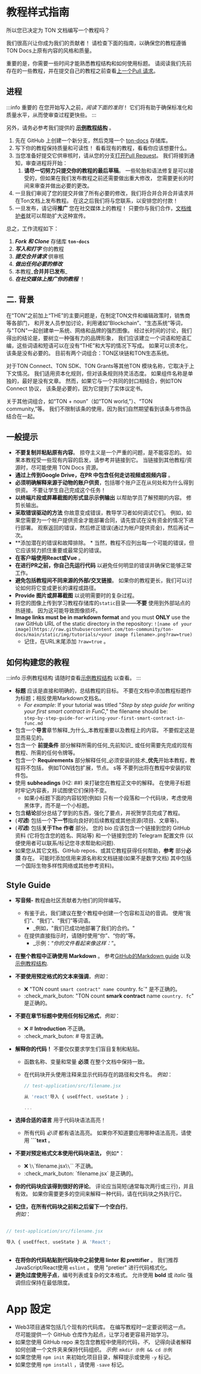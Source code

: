 # 教程样式指南

所以您已决定为 TON 文档编写一个教程吗？

我们很高兴让你成为我们的贡献者！ 请检查下面的指南，以确保您的教程遵循TON Docs上原有内容的风格和质量。

重要的是，你需要一些时间才能熟悉教程结构和如何使用标题。 请阅读我们先前存在的一些教程，并在提交自己的教程之前查看[上一个Pull 请求](https://github.com/ton-community/ton-docs/pulls?q=is%3Apr+is%3A已关闭)。

## 进程

:::info 重要的
在您开始写入之前，_阅读下面的准则_！ 它们将有助于确保标准化和质量水平，从而使审查过程更快些。
:::

另外，请务必参考我们提供的 [**示例教程结构**](/contribute/tutorials/sample-tutorial) 。

1. 先在 GitHub 上创建一个新分支，然后克隆一个 [ton-docs](https://github.com/ton-community/ton-docs/) 存储库。
2. 写下你的教程保持质量和可读性！ 看看现有的教程，看看你应该想要什么。
3. 当您准备好提交它供审核时，请从您的分支[打开Pull Request](https://docs.github.com/en/pull-requests/collating-with-pull-requests/creating-pull-requests/creating-a-pull-request)。 我们将接到通知，审查进程将开始：
   1. **请尽一切努力只提交你的教程的最后草稿**。 一些轮胎和语法修复是可以接受的，但如果在我们发布教程之前还需要做出重大修改， 您需要更长的时间来审查并做出必要的更改。
4. 一旦我们审阅了您的提交并做了所有必要的修改，我们将合并合并合并请求并在Ton文档上发布教程。 在这之后我们将与您联系，以安排您的付款！
5. 一旦发布，请记得**推广** 您在社交媒体上的教程！ 只要你与我们合作，[文档维护者](/贡献者/维护者)就可以帮助扩大这种宣传。

总之，工作流程如下：

1. _**Fork 和 Clone**_ 存储库 **`ton-docs`**
2. _**写入和打字**_ 你的教程
3. _**提交合并请求**_ 供审核
4. _**做出任何必要的修改**_
5. 本教程_**合并并已发布**_
6. _**在社交媒体上推广你的教程**_ ！

## 二. 背景

在“TON”之前加上“THE”的主要问题是，在制定TON文件和编辑政策时，销售商等各部门， 和开发人员参加讨论，利用诸如“Blockchain”、“生态系统”等词， 与"TON"一起创建单一系统、网络和品牌的强烈图像。 经过长时间的讨论，我们得出的结论是，要树立一种强有力的品牌形象， 我们应该建立一个词语和短语汇编，这些词语和短语可以在没有“THE”和大写的情况下写成。 如果可以资本化，该条是没有必要的。 目前有两个词组合：TON区块链和TON生态系统。

对于TON Connect、TON SDK、TON Grants等其他TON 模块名称，它取决于上下文情况。 我们适用资本化规则，但对该条规则持灵活态度。 如果组件名称是单独的，最好是没有文章。 然而，如果它与一个共同的封口相结合，例如TON Connect 协议， 该条是必要的，因为它提到了实体议定书。

关于其他词组合，如“TON + noun”（如“TON world,”）、“TON community,”等。 我们不限制该条的使用，因为我们自然期望看到该条与修饰品结合在一起。

## 一般提示

- **不要复制并粘贴原有内容**。 掠夺主义是一个严重的问题，是不能容忍的。 如果本教程受一些现有内容的启发，请参考并链接到它。 当链接到其他教程/资源时，尽可能使用 TON Docs 资源。
- **通过上传到Google Drive，在PR 中包含任何走访视频或视频内容** 。
- **必须明确解释来源于动物的账户供资**，包括哪个账户正在从何处和为什么得到供资。 不要让学生自己完成这个任务！
- **以终端片段或屏幕截图的形式显示示例输出** 以帮助学员了解预期的内容。 修剪长输出。
- **采取错误驱动的方法** 你故意变成错误，教导学习者如何调试它们。 例如，如果您需要为一个帐户提供资金才能部署合同，请先尝试在没有资金的情况下进行部署。 观察返回的错误，然后修正错误(通过为帐户提供资金)，然后再试一次。
- \*\*添加潜在的错误和故障排除。 \* 当然，教程不应列出每一个可能的错误，但它应该努力抓住重要或最常见的错误。
- **在客户端使用React或Vue** 。
- **在进行PR之前，你自己先运行代码** 以避免任何明显的错误并确保它能够正常工作。
- **避免包括教程间不同来源的外部/交叉链接**。 如果你的教程更长，我们可以讨论如何将它变成更长的课程或路径。
- **Provide** **图片或屏幕截图** 以说明需要时的复杂过程。
- 将您的图像上传到学习教程存储库的`static`目录——**不要** 使用到外部站点的热链接。 因为这可能导致图像损坏。
- **Image links must** **be in markdown format** and you must **ONLY** use the raw GitHub URL of the static directory in the repository: `![name of your image](https://raw.githubusercontent.com/ton-community/ton-docs/main/static/img/tutorials/<your image filename>.png?raw=true)`
  - 记住，在URL末尾添加 `?raw=true` 。

## 如何构建您的教程

:::info 示例教程结构
请随时查看[示例教程结构](/contribute/tutorials/sample-tutorial) 以查看。
:::

- **标题** 应该是直接和明确的，总结教程的目标。 不要在文档中添加教程标题作为标题；相反使用Markdown文档名。
  - _For example_: If your tutorial was titled "_Step by step guide for writing your first smart contract in FunC_," the filename should be:\
    `step-by-step-guide-for-writing-your-first-smart-contract-in-func.md`
- 包含一个**导言**章节解释_为什么_本教程重要以及教程上的内容。 不要假定这是显而易见的。
- 包含一个 **前提条件** 部分解释所需的任何_先前知识_ 或任何需要先完成的现有教程、所需的任何令牌等。
- 包含一个 **Requirements** 部分解释任何_必须安装的技术_**优先**开始本教程，教程将不包括， 例如TON钱包扩展，节点。 s等 不要列出将在教程中安装的软件包。
- 使用 **subheadings** (H2: ##) 来打破您在教程正文中的解释。 在使用子标题时牢记内容表，并试图使它们保持不变。
  - 如果小标题下面的内容较短(例如) 只有一个段落和一个代码块，考虑使用黑体字，而不是一个小标题。
- 包含**结论**部分总结了学到的东西，强化了要点，并祝贺学员完成了教程。
- (_**可选**_) 包括一个**下一节**指向良好的后续教程或其他资源(项目、文章等)。
- (_**可选**_) 包括**关于The** **作者** 部分。 您的 bio 应该包含一个链接到您的 GitHub 资料 (它将包含您的姓名、网站等) 和一个链接到您的 Telegram 配置文件 (以便使用者可以联系/标记您寻求帮助和问题).
- 如果您从其它文档、GitHub repos、或其它教程获得任何帮助，**参考** 部分**必须** 存在。 可能时添加信用来源名称和文档链接(如果不是数字文档) 其中包括一个国际生物多样性网络或其他参考资料)。

## Style Guide

- **写音频-** 教程由社区贡献者为他们的同伴编写。
  - 有鉴于此，我们建议在整个教程中创建一个包容和互动的音调。 使用“我们”、“我们”、“我们”等词语。
    - _例如，"我们已成功地部署了我们的合约。"
  - 在提供直接指示时，请随时使用“你”、“你的”等。
    - _示例：“_你的文件看起来像这样：_”。

- **在整个教程中正确使用 Markdown** 。 参考[GitHub的Markdown guide](https://guides.github.com/features/mastering-markdown/) 以及[示例教程结构](/contribute/tutorials/sample-tutororial).

- **不要使用预定格式的文本来强调**，_例如_：
  - ❌ "TON count `smart contract" name `country. fc\`" 是不正确的。
  - :check_mark_buton: "TON count **smark contract** name `country. fc`" 是正确的。

- **不要在章节标题中使用任何标记格式**，_例如_：
  - ❌ # **Introduction** 不正确。
  - :check_mark_buton: # 导言正确。

- **解释你的代码！** 不要仅仅要求学生们盲目复制和粘贴。
  - 函数名称、变量和常量 **必须** 在整个文档中保持一致。
  - 在代码块开头使用注释来显示代码存在的路径和文件名。 _例如_：

    ```jsx
    // test-application/src/filename.jsx

    从 'react'导入 { useEffect, useState } ;

    ...
    ```

- **选择合适的语言** 用于代码块语法高亮！
  - 所有代码 _必须_ 都有语法高亮。 如果你不知道要应用哪种语法高亮，请使用 **\`\`\`text** 。

- **不要对预定格式文本使用代码块语法，** 例如\*：
  - ❌ \\`\`\`filename.jsx\\`\`\`\` 不正确。
  - :check_mark_buton: \`filename.jsx\` 是正确的。

- **你的代码块应该得到很好的评论**。 评论应当简短(通常每次两行或三行)，并且有效。 如果你需要更多的空间来解释一种代码，请在代码块之外执行它。

- **记住，在所有代码块之前和之后留下一个空白行**。\
  _例如_：

```jsx
  
// test-application/src/filename.jsx  
  
导入 { useEffect, useState } 从 'React';
  
```

- **在将你的代码粘贴到代码块中之前使用 linter 和 prettifier** 。 我们推荐JavaScript/React使用 `eslint` 。 使用 "pretier" 进行代码格式化。
- **避免过度使用子点**，编号列表或复杂的文本格式。 允许使用 **bold** 或 _italic_ 强调但应保持在最低限度。

# **App 設定**

- Web3项目通常包括几个现有的代码库。 在编写教程时一定要说明这一点。 尽可能提供一个 GitHub 仓库作为起点，让学习者更容易开始学习。
- 如果您使用 GitHub repo 来包含您教程中使用的代码，_不_， 记得向读者解释如何创建一个文件夹来保持代码组织。
  _示例_: `mkdir 示例 && cd 示例`
- 如果您使用 `npm init` 来初始化项目目录，解释提示或使用 `-y` 标记。
- 如果您使用 `npm install` ，请使用 `-save` 标记。
